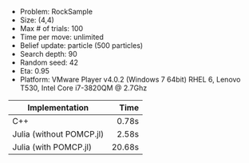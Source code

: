 - Problem:			RockSample
- Size:				(4,4)
- Max # of trials:	100
- Time per move:	unlimited
- Belief update:	particle (500 particles)
- Search depth:		90
- Random seed:		42
- Eta:				0.95
- Platform:			VMware Player v4.0.2 (Windows 7 64bit) RHEL 6,
					Lenovo T530, Intel Core i7-3820QM @ 2.7Ghz

|Implementation				|Time			|
----------------------------|--------------:|
|C++ 						|0.78s			|
|Julia (without POMCP.jl)	|2.58s			|
|Julia (with POMCP.jl)		|20.68s			|
